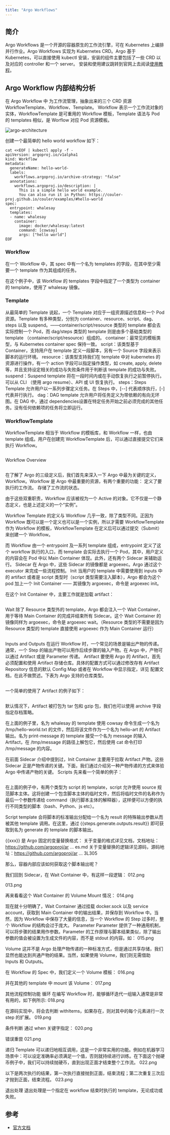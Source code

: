 ```yaml
---
title: "Argo Workflows"
---
```


## 简介

Argo Workflows 是一个开源的容器原生的工作流引擎，可在 Kubernetes 上编排并行作业。Argo Workflows 实现为 Kubernetes CRD。Argo 基于 Kubernetes，可以直接使用 kubectl 安装，安装的组件主要包括了一些 CRD 以及对应的 controller 和一个 server。
安装和使用建议跳转到官网上去阅读[使用教程](https://github.com/argoproj/argo-workflows/blob/master/docs/quick-start.md)。


## Argo Workflow 内部结构分析

在 Argo Workflow 中 为工作流管理，抽象出来的三个 CRD 资源 WorkflowTemplate、Workflow、Template。
Workflow 表示一个工作流对象的实体，WorkflowTemplate 是可重用的 Workflow 模板，Template 语法与 Pod 的 templates 相似，是 Worflow 对应 Pod 资源模板。

![argo-architecture](/assets/images/kubernetes/argo-workflow-architecture.png)

创建一个最简单的 hello world workflow 如下：
```shell
cat <<EOF | kubectl apply -f -
apiVersion: argoproj.io/v1alpha1
kind: Workflow
metadata:
  generateName: hello-world-
  labels:
    workflows.argoproj.io/archive-strategy: "false"
  annotations:
    workflows.argoproj.io/description: |
      This is a simple hello world example.
      You can also run it in Python: https://couler-proj.github.io/couler/examples/#hello-world
spec:
  entrypoint: whalesay
  templates:
  - name: whalesay
    container:
      image: docker/whalesay:latest
      command: [cowsay]
      args: ["hello world"]
EOF
```

### Workflow

在一个 Workflow 中，其 spec 中有一个名为 templates 的字段，在其中至少需要一个 template 作为其组成的任务。


在这个例子中，该 Workflow 的 templates 字段中指定了一个类型为 container 的 template，使用了 whalesay 镜像。


### Template

从最简单的 Template 说起，一个 Template 对应于一组资源描述信息和一个 Pod 资源。Template 有多种类型，分别为 container、resource、script、dag、steps 以及 suspend。——container/script/resource 类型的 template 都会去实际控制一个 Pod，而 dag/steps 类型的 template 则是由多个基础类型的 template （container/script/resource）组成的。
container：最常见的模板类型，与 Kubernetes container spec 保持一致。
script：该类型基于 Container，支持用户在 template 定义一段脚本，另有一个 Source 字段来表示脚本的运行环境。
resource：该类型支持我们在 template 中对 kubernetes 的资源进行操作，有一个 action 字段可以指定操作类型，如 create, apply, delete 等，并且支持设定相关的成功与失败条件用于判断该 template 的成功与失败。
suspend：Suspend template 将在一段时间内或在手动恢复执行之前暂停执行。可以从 CLI （使用 argo resume）、API 或 UI 恢复执行。
steps：Steps Template 允许用户以一系列步骤定义任务。在 Steps 中，[--] 代表顺序执行，[-] 代表并行执行。
dag：DAG template 允许用户将任务定义为带依赖的有向无环图。在 DAG 中，通过 dependencies设置在特定任务开始之前必须完成的其他任务。没有任何依赖项的任务将立即运行。




### WorkflowTemplate

WorkflowTemplate 相当于 Workflow 的模板库，和 Workflow 一样，也由 template 组成。用户在创建完 WorkflowTemplate 后，可以通过直接提交它们来执行 Workflow。
```shell
```

Workflow Overview
```shell
```

在了解了 Argo 的三级定义后，我们首先来深入一下 Argo 中最为关键的定义，Workflow。Workflow 是 Argo 中最重要的资源，有两个重要的功能：
定义了要执行的工作流。
存储了工作流的状态。

由于这些双重职责，Workflow 应该被视为一个 Active 的对象。它不仅是一个静态定义，也是上述定义的一个“实例”。

Workflow Template 的定义与 Workflow 几乎一致，除了类型不同。正因为 Workflow 既可以是一个定义也可以是一个实例，所以才需要 WorkflowTemplate 作为 Workflow 的模板，WorkflowTemplate 在定义后可以通过提交（Submit）来创建一个 Workflow。


而 Workflow 由一个 entrypoint 及一系列 template 组成，entrypoint 定义了这个 workflow 执行的入口，而 template 会实际去执行一个 Pod，其中，用户定义的内容会在 Pod 中以 Main Container 体现。此外，还有两个 Sidecar 来辅助运行。
Sidecar
在 Argo 中，这些 Sidecar 的镜像都是 argoexec。Argo 通过这个 executor 来完成一些流程控制。
Init
当用户的 template 中需要使用到 inputs 中的 artifact 或者是 script 类型时（script 类型需要注入脚本），Argo 都会为这个 pod 加上一个 Init Container —— 其镜像为 argoexec，命令是 argoexec init。

在这个 Init Container 中，主要工作就是加载 artifact：
```shell
```

Wait
除了 Resource 类型外的 template，Argo 都会注入一个 Wait Container，用于等待 Main Container 的完成并结束所有 Sidecar。这个 Wait Container 的镜像同样为 argoexec，命令是 argoexec wait。（Resource 类型的不需要是因为 Resource 类型的 template 直接使用 argoexec 作为 Main Container 运行）
```shell
```

Inputs and Outputs
在运行 Workflow 时，一个常见的场景是输出产物的传递。通常，一个 Step 的输出产物可以用作后续步骤的输入产物。在 Argo 中，产物可以通过 Artifact 或是 Parameter 传递。
Artifact
要使用 Argo 的 Artifact，首先必须配置和使用 Artifact 存储仓库。具体的配置方式可以通过修改存有 Artifact Repository 信息的默认 Config Map 或者在 Workflow 中显示指定，详见 配置文档，在此不做赘述。下表为 Argo 支持的仓库类型。
```shell
```

一个简单的使用了 Artifact 的例子如下：
```shell
```

默认情况下，Artifact 被打包为 tar 包和 gzip 包，我们也可以使用 archive 字段指定存档策略。

在上面的例子里，名为 whalesay 的 template 使用 cowsay 命令生成一个名为 /tmp/hello-world.txt 的文件，然后将该文件作为一个名为 hello-art 的 Artifact 输出。名为 print-message 的 template 接受一个名为 message 的输入 Artifact，在 /tmp/message 的路径上解包它，然后使用 cat 命令打印 /tmp/message 的内容。

在前面 Sidecar 介绍中提到过，Init Container 主要用于拉取 Artifact 产物。这些 Sidecar 正是产物传递的关键。下面，我们通过介绍另一种产物传递的方式来体验 Argo 中传递产物的关键。
Scripts
先来看一个简单的例子：
```shell
```

在上面的例子中，有两个类型为 script 的 template，script 允许使用 source 规范脚本主体。这将创建一个包含脚本主体的临时文件，然后将临时文件的名称作为最后一个参数传递给 command（执行脚本主体的解释器），这样便可以方便的执行不同类型的脚本（bash、Python、js etc）。

Script template 会将脚本的标准输出分配给一个名为 result 的特殊输出参数从而被其他 template 调用。在这里，通过 {{steps.generate.outputs.result}} 即可获取到名为 generate 的 template 的脚本输出。

{{xxx}} 是 Argo 固定的变量替换格式：
关于变量的格式详见文档，文档地址：https://github.com/argoproj/ar ... es.md
关于变量替换的逻辑详见源码，源码地址：https://github.com/argoproj/ar ... 3L305

那么，容器内部应该如何获取这个脚本输出呢？

我们回到 Sidecar，在 Wait Container 中，有这样一段逻辑：
012.png

013.png

再来看看这个 Wait Container 的 Volume Mount 情况：
014.png

现在就十分明确了，Wait Container 通过挂载 docker.sock 以及 service account，获取到 Main Container 中的输出结果，并保存到 Workflow 中。当然，因为 Workflow 中保存了大量的信息，当一个 Workflow 的 Step 过多时，整个 Workflow 的结构会过于庞大。
Parameter
Parameter 提供了一种通用机制，可以将步骤的结果用作参数。Parameter 的工作原理与脚本结果类似，除了输出参数的值会被设置为生成文件的内容，而不是 stdout 的内容。如：
015.png

Volume
这并不是 Argo 处理产物传递的一种标准方式，但是通过共享存储，我们显然也能达到共通产物的结果。当然，如果使用 Volume，我们则无需借助 Inputs 和 Outputs。

在 Workflow 的 Spec 中，我们定义一个 Volume 模板：
016.png

并在其他的 template 中 mount 该 Volume：
017.png

其他流程控制功能
循环
在编写 Workflow 时，能够循环迭代一组输入通常是非常有用的，如下例所示:
018.png

在源码实现中，将会去判断 withItems，如果存在，则对其中的每个元素进行一次 step 的扩展。
019.png

条件判断
通过 when 关键字指定：
020.png

错误重尝
021.png

递归
Template 可以递归地相互调用，这是一个非常实用的功能。例如在机器学习场景中：可以设定准确率必须满足一个值，否则就持续进行训练。在下面这个抛硬币例子中，我们可以持续抛硬币，直到出现正面才结束整个工作流。
022.png

以下是两次执行的结果，第一次执行直接抛到正面，结束流程；第二次重复三次后才抛到正面，结束流程。
023.png

退出处理
退出处理是一个指定在 workflow 结束时执行的 template，无论成功或失败。


## 参考
- [官方文档](https://github.com/argoproj/argo-workflows/README.md)